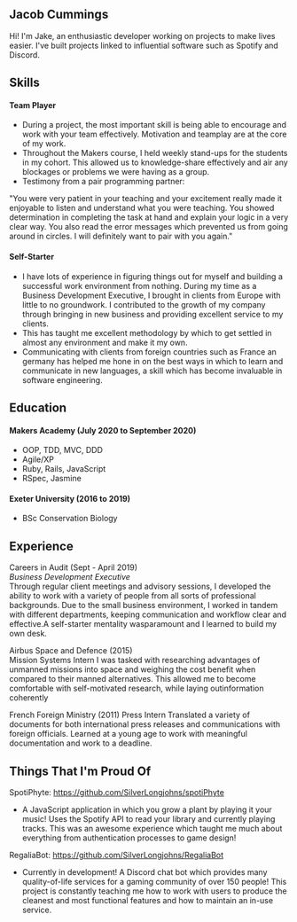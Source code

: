 ## Jacob Cummings

Hi! I'm Jake, an enthusiastic developer working on projects to make lives easier. I've built projects linked to influential software such as Spotify and Discord.

## Skills

#### Team Player

- During a project, the most important skill is being able to encourage and work with your team effectively. Motivation and teamplay are at the core of my work. 
- Throughout the Makers course, I held weekly stand-ups for the students in my cohort. This allowed us to knowledge-share effectively and air any blockages or problems we were having as a group.
- Testimony from a pair programming partner:

"You were very patient in your teaching and your excitement really made it enjoyable to listen and understand what you were teaching. You showed determination in completing the task at hand and explain your logic in a very clear way. You also read the error messages which prevented us from going around in circles. I will definitely want to pair with you again."

#### Self-Starter

- I have lots of experience in figuring things out for myself and building a successful work environment from nothing. During my time as a Business Development Executive, I brought in clients from Europe with little to no groundwork. I contributed to the growth of my company through bringing in new business and providing excellent service to my clients.
- This has taught me excellent methodology by which to get settled in almost any environment and make it my own.
- Communicating with clients from foreign countries such as France an germany has helped me hone in on the best ways in which to learn and communicate in new languages, a skill which has become invaluable in software engineering.

## Education

#### Makers Academy (July 2020 to September 2020)

- OOP, TDD, MVC, DDD
- Agile/XP
- Ruby, Rails, JavaScript
- RSpec, Jasmine

#### Exeter University (2016 to 2019)

- BSc Conservation Biology

## Experience

Careers in Audit (Sept - April 2019)    
*Business Development Executive*  
Through regular client meetings and advisory sessions, I developed the ability to work with a variety of people from all sorts of professional backgrounds. Due to the small business environment, I worked in tandem with different departments, keeping communication and workflow clear and effective.A self-starter mentality wasparamount and I learned to build my own desk.

Airbus Space and Defence (2015)   
Mission Systems Intern
I was tasked with researching advantages of unmanned missions into space and weighing the cost benefit when compared to their manned alternatives. This allowed me to become comfortable with self-motivated research, while laying outinformation coherently

French Foreign Ministry (2011)
Press Intern
Translated a variety of documents for both international press releases and communications with foreign officials. Learned at a young age to work with meaningful documentation and work to a deadline.

## Things That I'm Proud Of

SpotiPhyte: https://github.com/SilverLongjohns/spotiPhyte
- A JavaScript application in which you grow a plant by playing it your music! Uses the Spotify API to read your library and currently playing tracks. This was an awesome experience which taught me much about everything from authentication processes to game design!

RegaliaBot: https://github.com/SilverLongjohns/RegaliaBot
- Currently in development! A Discord chat bot which provides many quality-of-life services for a gaming community of over 150 people! This project is constantly teaching me how to work with users to produce the cleanest and most functional features and how to maintain an in-use service.
